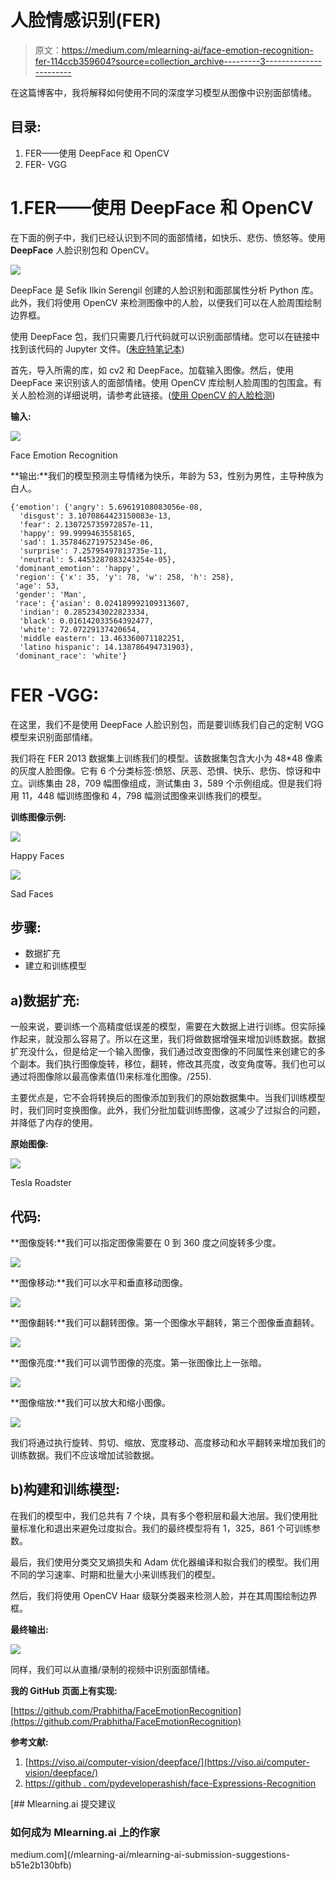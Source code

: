 # 人脸情感识别(FER)

> 原文：<https://medium.com/mlearning-ai/face-emotion-recognition-fer-114ccb359604?source=collection_archive---------3----------------------->

在这篇博客中，我将解释如何使用不同的深度学习模型从图像中识别面部情绪。

## 目录:

1.  FER——使用 DeepFace 和 OpenCV
2.  FER- VGG

# 1.FER——使用 DeepFace 和 OpenCV

在下面的例子中，我们已经认识到不同的面部情绪，如快乐、悲伤、愤怒等。使用 **DeepFace** 人脸识别包和 OpenCV。

![](img/e72586814ce7a211004f656942be9953.png)

DeepFace 是 Sefik Ilkin Serengil 创建的人脸识别和面部属性分析 Python 库。此外，我们将使用 OpenCV 来检测图像中的人脸，以便我们可以在人脸周围绘制边界框。

使用 DeepFace 包，我们只需要几行代码就可以识别面部情绪。您可以在链接中找到该代码的 Jupyter 文件。([朱庇特笔记本](https://github.com/Prabhitha/FaceEmotionRecognition/blob/main/FaceEmotionDetection_DeepFace.ipynb))

首先，导入所需的库，如 cv2 和 DeepFace。加载输入图像。然后，使用 DeepFace 来识别该人的面部情绪。使用 OpenCV 库绘制人脸周围的包围盒。有关人脸检测的详细说明，请参考此链接。([使用 OpenCV 的人脸检测](https://prabhitha3.medium.com/?p=d71f78870271))

**输入:**

![](img/0a46c432d471964ac4d6636900563003.png)

Face Emotion Recognition

**输出:**我们的模型预测主导情绪为快乐，年龄为 53，性别为男性，主导种族为白人。

```
{'emotion': {'angry': 5.69619108083056e-08,
  'disgust': 3.1070864423150083e-13,
  'fear': 2.130725735972857e-11,
  'happy': 99.9999463558165,
  'sad': 1.3578462719752345e-06,
  'surprise': 7.25795497813735e-11,
  'neutral': 5.4453287083243254e-05},
 'dominant_emotion': 'happy',
 'region': {'x': 35, 'y': 78, 'w': 258, 'h': 258},
 'age': 53,
 'gender': 'Man',
 'race': {'asian': 0.024189992109313607,
  'indian': 0.2852343022823334,
  'black': 0.016142033564392477,
  'white': 72.07229137420654,
  'middle eastern': 13.463360071182251,
  'latino hispanic': 14.138786494731903},
 'dominant_race': 'white'}
```

# FER -VGG:

在这里，我们不是使用 DeepFace 人脸识别包，而是要训练我们自己的定制 VGG 模型来识别面部情绪。

我们将在 FER 2013 数据集上训练我们的模型。该数据集包含大小为 48*48 像素的灰度人脸图像。它有 6 个分类标签:愤怒、厌恶、恐惧、快乐、悲伤、惊讶和中立。训练集由 28，709 幅图像组成，测试集由 3，589 个示例组成。但是我们将用 11，448 幅训练图像和 4，798 幅测试图像来训练我们的模型。

**训练图像示例:**

![](img/c3f428ff47e8a30f74de69028c00a008.png)

Happy Faces

![](img/630b3db0de13271a60fd2711ed65687d.png)

Sad Faces

## 步骤:

*   数据扩充
*   建立和训练模型

## **a)数据扩充:**

一般来说，要训练一个高精度低误差的模型，需要在大数据上进行训练。但实际操作起来，就没那么容易了。所以在这里，我们将做数据增强来增加训练数据。数据扩充没什么，但是给定一个输入图像，我们通过改变图像的不同属性来创建它的多个副本。我们执行图像旋转，移位，翻转，修改其亮度，改变角度等。我们也可以通过将图像除以最高像素值(1)来标准化图像。/255).

主要优点是，它不会将转换后的图像添加到我们的原始数据集中。当我们训练模型时，我们同时变换图像。此外，我们分批加载训练图像，这减少了过拟合的问题，并降低了内存的使用。

**原始图像:**

![](img/14e48e42ea27f853e8b3a52089ab540f.png)

Tesla Roadster

## 代码:

**图像旋转:**我们可以指定图像需要在 0 到 360 度之间旋转多少度。

![](img/603b47d9bb4f907f365c7b106902b7b5.png)

**图像移动:**我们可以水平和垂直移动图像。

![](img/0789b5751a412a26db445a36c2255f30.png)

**图像翻转:**我们可以翻转图像。第一个图像水平翻转，第三个图像垂直翻转。

![](img/3337c56a43e9461a79ff594505ba6438.png)

**图像亮度:**我们可以调节图像的亮度。第一张图像比上一张暗。

![](img/bb59ea4ea51bf3dff13c38254ddf4247.png)

**图像缩放:**我们可以放大和缩小图像。

![](img/9fdd5aca1702f5a860612b5256156705.png)

我们将通过执行旋转、剪切、缩放、宽度移动、高度移动和水平翻转来增加我们的训练数据。我们不应该增加试验数据。

## b)构建和训练模型:

在我们的模型中，我们总共有 7 个块，具有多个卷积层和最大池层。我们使用批量标准化和退出来避免过度拟合。我们的最终模型将有 1，325，861 个可训练参数。

最后，我们使用分类交叉熵损失和 Adam 优化器编译和拟合我们的模型。我们用不同的学习速率、时期和批量大小来训练我们的模型。

然后，我们将使用 OpenCV Haar 级联分类器来检测人脸，并在其周围绘制边界框。

**最终输出:**

![](img/092ac1dacbf00edc6a608f4511cfb4cc.png)

同样，我们可以从直播/录制的视频中识别面部情绪。

**我的 GitHub 页面上有实现:**

[https://github.com/Prabhitha/FaceEmotionRecognition](https://github.com/Prabhitha/FaceEmotionRecognition)

**参考文献:**

1.  [https://viso.ai/computer-vision/deepface/](https://viso.ai/computer-vision/deepface/)
2.  [https://github . com/pydeveloperashish/face-Expressions-Recognition](https://github.com/pydeveloperashish/Facial-Expressions-Recognition)

[](/mlearning-ai/mlearning-ai-submission-suggestions-b51e2b130bfb) [## Mlearning.ai 提交建议

### 如何成为 Mlearning.ai 上的作家

medium.com](/mlearning-ai/mlearning-ai-submission-suggestions-b51e2b130bfb)